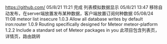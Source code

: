 https://github.com/
05/8/21 11:21
完成 列表模拟数据显示
05/8/21 13:47
移除自动发布，在server端放置发布某种数据，客户端放置订阅何种数据
05/08/24 11:08
meteor list
insecure         1.0.3  Allow all database writes by default
iron:router      1.0.9  Routing specifically designed for Meteor
meteor-platform  1.2.2  Include a standard set of Meteor packages in you
此项目包含列表页，详情页，路由跳转



